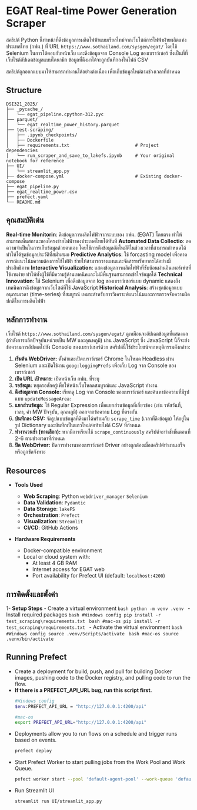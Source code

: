 # EGAT Real-time Power Generation Scraper

สคริปต์ Python นี้ทำหน้าที่ดึงข้อมูลการผลิตไฟฟ้าแบบเรียลไทม์จากเว็บไซต์การไฟฟ้าฝ่ายผลิตแห่งประเทศไทย (กฟผ.) ที่ URL `https://www.sothailand.com/sysgen/egat/` โดยใช้ Selenium ในการโต้ตอบกับหน้าเว็บ และดึงข้อมูลจาก Console Log ของเบราว์เซอร์ ซึ่งเป็นที่ที่เว็บไซต์อัปเดตข้อมูลแบบไดนามิก ข้อมูลที่ดึงมาได้จะถูกบันทึกลงในไฟล์ CSV

สคริปต์ถูกออกแบบมาให้สามารถทำงานได้อย่างต่อเนื่อง เพื่อเก็บข้อมูลใหม่ตามช่วงเวลาที่กำหนด


## Structure

```
DSI321_2025/
├── _pycache_/
│   └── egat_pipeline.cpython-312.pyc
├── parquet/
│   └── egat_realtime_power_history.parquet
├── test-scraping/
│   ├── .ipynb_checkpoints/
│   ├── Dockerfile
│   ├── requirements.txt                         # Project dependencies
│   └── run_scraper_and_save_to_lakefs.ipynb     # Your original notebook for reference
├── UI/
│   └── streamlit_app.py
├── docker-compose.yml                           # Existing docker-compose
├── egat_pipeline.py
├── egat_realtime_power.csv
├── prefect.yaml
└── README.md
```


## คุณสมบัติเด่น

**Real-time Monitorin**: ดึงข้อมูลการผลิตไฟฟ้าจากระบบของ กฟผ. (EGAT) โดยตรง ทำให้สามารถเห็นสถานะของโครงข่ายไฟฟ้าของประเทศไทยได้ทันที
**Automated Data Collectio**: ลดความจำเป็นในการเก็บข้อมูลด้วยตนเอง โดยใช้การดึงข้อมูลอัตโนมัติในช่วงเวลาที่สามารถกำหนดได้ ทำให้ได้ชุดข้อมูลประวัติที่สม่ำเสมอ
**Predictive Analytics**: ใช้ forcasting model เพื่อคาดการณ์แนวโน้มความต้องการใช้ไฟฟ้า ช่วยให้สามารถวางแผนและจัดสรรทรัพยากรได้อย่างมีประสิทธิภาพ
**Interactive Visualization**: แสดงข้อมูลการผลิตไฟฟ้าที่ซับซ้อนผ่านอินเทอร์เฟซที่ใช้งานง่าย ทำให้ทั้งผู้ใช้ที่มีความรู้ด้านเทคนิคและไม่มีพื้นฐานสามารถเข้าใจข้อมูลได้
**Technical Innovation**: ใช้ Selenium เพื่อดึงข้อมูลจาก log ของเบราว์เซอร์แบบ dynamic แสดงถึงเทคนิคการดึงข้อมูลจากเว็บไซต์ที่ใช้ JavaScript
**Historical Analysis**: สร้างชุดข้อมูลแบบอนุกรมเวลา (time-series) ที่สมบูรณ์ เหมาะสำหรับการวิเคราะห์แนวโน้มและการตรวจจับความผิดปกติในการผลิตไฟฟ้า

## หลักการทำงาน

เว็บไซต์ `https://www.sothailand.com/sysgen/egat/` ดูเหมือนจะอัปเดตข้อมูลที่แสดงผล (กำลังการผลิตปัจจุบันหน่วยเป็น MW และอุณหภูมิ) ผ่าน JavaScript ซึ่ง JavaScript นี้ก็จะส่งข้อความการอัปเดตไปยัง Console ของเบราว์เซอร์ด้วย สคริปต์นี้ใช้ประโยชน์จากพฤติกรรมดังกล่าว:

1. **เริ่มต้น WebDriver:** ตั้งค่าและเปิดเบราว์เซอร์ Chrome ในโหมด Headless ผ่าน Selenium และเปิดใช้งาน `goog:loggingPrefs` เพื่อเก็บ Log จาก Console ของเบราว์เซอร์
2. **เปิด URL เป้าหมาย:** เปิดหน้าเว็บ กฟผ. ที่ระบุ
3. **รอข้อมูล:** หยุดรอสักครู่เพื่อให้หน้าเว็บโหลดสมบูรณ์และ JavaScript ทำงาน
4. **ดึงข้อมูลจาก Console:** เรียกดู Log จาก Console ของเบราว์เซอร์ และค้นหาข้อความที่มีรูปแบบ `updateMessageArea:`
5. **แยกส่วนข้อมูล:** ใช้ Regular Expression เพื่อแยกส่วนข้อมูลที่เกี่ยวข้อง (เช่น รหัสวันที่, เวลา, ค่า MW ปัจจุบัน, อุณหภูมิ) ออกจากข้อความ Log ที่ตรงกัน
6. **บันทึกลง CSV:** จัดรูปแบบข้อมูลที่ดึงมาได้พร้อมกับ `scrape_time` (เวลาที่ดึงข้อมูล) ให้อยู่ในรูป Dictionary และบันทึกเป็นแถวใหม่ต่อท้ายไฟล์ CSV ที่กำหนด
7. **ทำงานวนซ้ำ (ทางเลือก):** หากมีการเรียกใช้ `scrape_continuously` สคริปต์จะทำซ้ำขั้นตอนที่ 2-6 ตามช่วงเวลาที่กำหนด
8. **ปิด WebDriver:** ปิดการทำงานของเบราว์เซอร์ Driver อย่างถูกต้องเมื่อสคริปต์ทำงานเสร็จหรือถูกขัดจังหวะ

## Resources

- **Tools Used**
    - **Web Scraping**: Python `webdriver_manager` `Selenium`
    - **Data Validation**: `Pydantic`
    - **Data Storage**: `lakeFS`
    - **Orchestration**: `Prefect`
    - **Visualization**: `Streamlit`
    - **CI/CD**: GitHub Actions

- **Hardware Requirements**
    - Docker-compatible environment
    - Local or cloud system with:
        - At least 4 GB RAM
        - Internet access for EGAT web
        - Port availability for Prefect UI (default: `localhost:4200`)

## การติดตั้งและตั้งค่า

1- **Setup Steps**
    - Create a virtual environment
    ```bash
    python -m venv .venv
    ```
    - Install required packages
    ```bash
    #Windows config
    pip install -r test_scraping\requirements.txt
    ```
    ```bash
    #mac-os
    pip install -r test_scraping\requirements.txt
    ```
    - Activate the virtual environment
    ```bash
    #Windows config
    source .venv/Scripts/activate
    ```
    ```bash
    #mac-os
    source .venv/bin/activate
    ```

## Running Prefect

- Create a deployment for build, push, and pull for building Docker images, pushing code to the Docker registry, and pulling code to run the flow.
- **If there is a PREFECT_API_URL bug, run this script first.**
    ```bash
    #Windows config
    $env:PREFECT_API_URL = "http://127.0.0.1:4200/api"
    ```
    ```bash
    #mac-os
    export PREFECT_API_URL="http://127.0.0.1:4200/api"
    ```
- Deployments allow you to run flows on a schedule and trigger runs based on events.
    ```bash
    prefect deploy
    ```
- Start Prefect Worker to start pulling jobs from the Work Pool and Work Queue.
    ```bash
    pefect worker start --pool 'default-agent-pool' --work-queue 'default'
    ```
- Run Streamlit UI
    ```bash
    streamlit run UI/streamlit_app.py
    ```